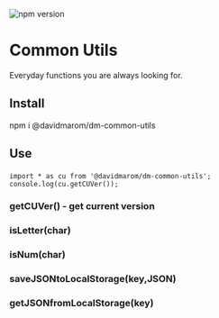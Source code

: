 ![npm version](https://img.shields.io/npm/v/react-redux.svg?style=flat-square)
# Common Utils
Everyday functions you are always looking for.

## Install
npm i @davidmarom/dm-common-utils

## Use
```import * as cu from '@davidmarom/dm-common-utils';```
```  console.log(cu.getCUVer());```

### getCUVer() - get current version
### isLetter(char)
### isNum(char)
### saveJSONtoLocalStorage(key,JSON)
### getJSONfromLocalStorage(key)
